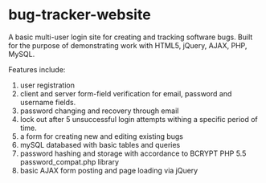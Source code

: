 # bug-tracker-website
A basic multi-user login site for creating and tracking software bugs. Built for the purpose of demonstrating work with HTML5, jQuery, AJAX, PHP, MySQL.

Features include:

1. user registration
2. client and server form-field verification for email, password and username fields.
3. password changing and recovery through email
4. lock out after 5 unsuccessful login attempts withing a specific period of time.
5. a form for creating new and editing existing bugs
6. mySQL databased with basic tables and queries
7. password hashing and storage with accordance to BCRYPT PHP 5.5 password_compat.php library
8. basic AJAX form posting and page loading via jQuery
